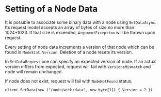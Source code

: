 # Setting of a Node Data

It is possible to associate some binary data with a node using `SetDataAsync`.
Its request model accepts an array of bytes of size no more than 1024*1023. If that size is exceeded, `ArgumentException` will be thrown upon request.

Every setting of node data increments a version of that node which can be found in `NodeStat.Version`. Deletion of a node resets its version.

In `SetDataRequest` one can specify an expected version of node. If an actual version differs from expected, request will fail with `VersionsMismatch` and node will remain unchanged.

If node does not exist, request will fail with `NodeNotFound` status.

```
client.SetData(new ("/node/with/data", new byte[1]) { Version = 2 })
```